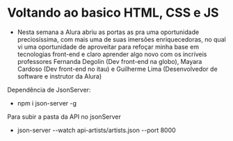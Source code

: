 

# Voltando ao basico HTML, CSS e JS

- Nesta semana a Alura abriu as portas as pra uma oportunidade preciosíssima, com mais uma de suas imersões
  enriquecedoras, no qual vi uma oportunidade de aproveitar para refoçar minha base em tecnologias front-end
  e claro aprender algo novo com os incríveis professores Fernanda Degolin (Dev front-end na globo), Mayara Cardoso (Dev front-end no itau) e Guilherme Lima (Desenvolvedor de software e instrutor da Alura)


Dependência de JsonServer: 
  - npm i json-server -g

Para subir a pasta da API no jsonServer
  - json-server --watch api-artists/artists.json --port 8000